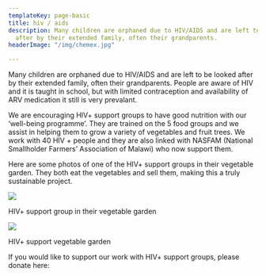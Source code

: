 ```yaml
---
templateKey: page-basic
title: hiv / aids
description: Many children are orphaned due to HIV/AIDS and are left to be looked
  after by their extended family, often their grandparents.
headerImage: "/img/chemex.jpg"

---
```

Many children are orphaned due to HIV/AIDS and are left to be looked after by their extended family, often their grandparents. People are aware of HIV and it is taught in school, but with limited contraception and availability of ARV medication it still is very prevalant.

We are encouraging HIV+ support groups to have good nutrition with our ‘well-being programme’. They are trained on the 5 food groups and we assist in helping them to grow a variety of vegetables and fruit trees. We work with 40 HIV + people and they are also linked with NASFAM (National Smallholder Farmers’ Association of Malawi) who now support them.

Here are some photos of one of the HIV+ support groups in their vegetable garden. They both eat the vegetables and sell them, making this a truly sustainable project.

![](/img/img_9025.jpg)

HIV+ support group in their vegetable garden

![](/img/img_9023.jpg)

HIV+ support vegetable garden

If you would like to support our work with HIV+ support groups, please donate here:
